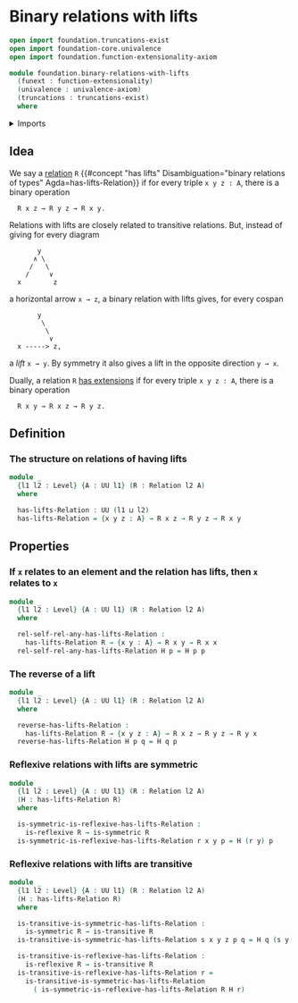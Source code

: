 # Binary relations with lifts

```agda
open import foundation.truncations-exist
open import foundation-core.univalence
open import foundation.function-extensionality-axiom

module foundation.binary-relations-with-lifts
  (funext : function-extensionality)
  (univalence : univalence-axiom)
  (truncations : truncations-exist)
  where
```

<details><summary>Imports</summary>

```agda
open import foundation.binary-relations funext univalence truncations
open import foundation.dependent-pair-types
open import foundation.iterated-dependent-product-types funext
open import foundation.universe-levels

open import foundation-core.propositions
```

</details>

## Idea

We say a [relation](foundation.binary-relations.md) `R`
{{#concept "has lifts" Disambiguation="binary relations of types" Agda=has-lifts-Relation}}
if for every triple `x y z : A`, there is a binary operation

```text
  R x z → R y z → R x y.
```

Relations with lifts are closely related to transitive relations. But, instead
of giving for every diagram

```text
       y
      ∧ \
     /   \
    /     ∨
  x        z
```

a horizontal arrow `x → z`, a binary relation with lifts gives, for every cospan

```text
       y
        \
         \
          ∨
  x -----> z,
```

a _lift_ `x → y`. By symmetry it also gives a lift in the opposite direction
`y → x`.

Dually, a relation `R`
[has extensions](foundation.binary-relations-with-extensions.md) if for every
triple `x y z : A`, there is a binary operation

```text
  R x y → R x z → R y z.
```

## Definition

### The structure on relations of having lifts

```agda
module _
  {l1 l2 : Level} {A : UU l1} (R : Relation l2 A)
  where

  has-lifts-Relation : UU (l1 ⊔ l2)
  has-lifts-Relation = {x y z : A} → R x z → R y z → R x y
```

## Properties

### If `x` relates to an element and the relation has lifts, then `x` relates to `x`

```agda
module _
  {l1 l2 : Level} {A : UU l1} (R : Relation l2 A)
  where

  rel-self-rel-any-has-lifts-Relation :
    has-lifts-Relation R → {x y : A} → R x y → R x x
  rel-self-rel-any-has-lifts-Relation H p = H p p
```

### The reverse of a lift

```agda
module _
  {l1 l2 : Level} {A : UU l1} (R : Relation l2 A)
  where

  reverse-has-lifts-Relation :
    has-lifts-Relation R → {x y z : A} → R x z → R y z → R y x
  reverse-has-lifts-Relation H p q = H q p
```

### Reflexive relations with lifts are symmetric

```agda
module _
  {l1 l2 : Level} {A : UU l1} (R : Relation l2 A)
  (H : has-lifts-Relation R)
  where

  is-symmetric-is-reflexive-has-lifts-Relation :
    is-reflexive R → is-symmetric R
  is-symmetric-is-reflexive-has-lifts-Relation r x y p = H (r y) p
```

### Reflexive relations with lifts are transitive

```agda
module _
  {l1 l2 : Level} {A : UU l1} (R : Relation l2 A)
  (H : has-lifts-Relation R)
  where

  is-transitive-is-symmetric-has-lifts-Relation :
    is-symmetric R → is-transitive R
  is-transitive-is-symmetric-has-lifts-Relation s x y z p q = H q (s y z p)

  is-transitive-is-reflexive-has-lifts-Relation :
    is-reflexive R → is-transitive R
  is-transitive-is-reflexive-has-lifts-Relation r =
    is-transitive-is-symmetric-has-lifts-Relation
      ( is-symmetric-is-reflexive-has-lifts-Relation R H r)
```
